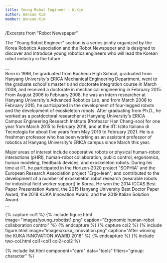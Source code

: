 ```yaml
---
title: Young Robot Engineer - W.Kim
author: Wansoo Kim
member: Wansoo-Kim
---
```


/Excerpts from "Robot Newspaper"  

The "Young Robot Engineer" section is a series jointly organized by the Korea Robotics Association and the Robot Newspaper and is designed to discover and introduce young robotics engineers who will lead the Korean robot industry in the future.  


...  
Born in 1986, he graduated from Bucheon High School, graduated from Hanyang University's ERICA Mechanical Engineering Department, went to the graduate school's master's and doctorate integration course in March 2008, and received a doctorate in mechanical engineering in February 2015. From August 2006 to February 2008, he was an intern researcher at Hanyang University's Advanced Robotics Lab, and from March 2008 to February 2015, he participated in the development of four-legged robots and the development of exoskeleton robots. After graduating from Ph.D., he worked as a postdoctoral researcher at Hanyang University's ERICA Campus Engineering Research Institute (Professor Han Chang-soo) for one year from March 2015 to February 2016, and at the IIT: Istito Italiano di Tecnologia for about five years from May 2016 to February 2021. He is a freshman professor who has been working as an assistant professor of robotics at Hanyang University's ERICA campus since March this year.

Major areas of interest include cooperative robots or physical human-robot interactions (pHRI), human-robot collaboration, public control, ergonomics, human modeling, feedback devices, and exoskeleton robots. During his time at IIT, he participated in the Horizon-2020 project "SOPHIA" and the European Research Association project "Ergo-lean", and contributed to the development of a number of exoskeleton robot research (wearable robots for industrial field worker support) in Korea. He won the 2014 ICCAS Best Paper Presentation Award, the 2015 Hanyang University Best Doctor Paper Award, the 2018 KUKA Innovation Award, and the 2019 Italian Solution Award.  
...



<!-- {%
  include gallery.html
  style="square"

  image1="images/young_robotist.png"
  tooltip1="HRI(Human Robot Interaction) Technical Classification"

  image2="images/young_robotist1.png"
  tooltip2="Ergonomic human-robot collaboration control"

  image3="images/kuka_innovation.png"
  tooltip3="After winning the KUKA INNOVATION AWARD 2018"
%} -->

{% capture col1 %}
{%
  include figure.html
  image="images/young_robotist1.png"
  caption="Ergonomic human-robot collaboration control"
%}
{% endcapture %}
{% capture col2 %}
{%
  include figure.html
  image="images/kuka_innovation.png"
  caption="After winning the KUKA INNOVATION AWARD 2018"
%}
{% endcapture %}
{% include two-col.html col1=col1 col2=col2 %}



<!-- data/tools.yaml -->
{% include list.html component="card" data="tools" filters="group: character" %} 
